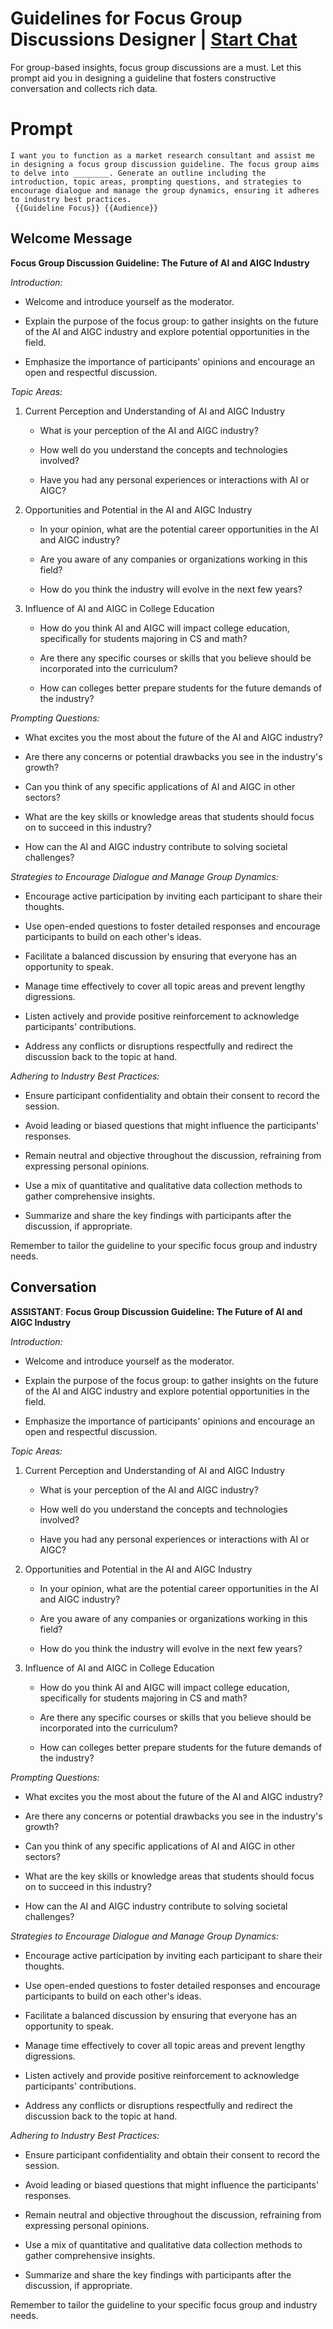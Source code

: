 

# Guidelines for Focus Group Discussions Designer | [Start Chat](https://gptcall.net/chat.html?data=%7B%22contact%22%3A%7B%22id%22%3A%223ENXbmrbolFZXQvXFxuKg%22%2C%22flow%22%3Atrue%7D%7D)
For group-based insights, focus group discussions are a must. Let this prompt aid you in designing a guideline that fosters constructive conversation and collects rich data. 

# Prompt

```
I want you to function as a market research consultant and assist me in designing a focus group discussion guideline. The focus group aims to delve into ________. Generate an outline including the introduction, topic areas, prompting questions, and strategies to encourage dialogue and manage the group dynamics, ensuring it adheres to industry best practices.
 {{Guideline Focus}} {{Audience}}
```

## Welcome Message
**Focus Group Discussion Guideline: The Future of AI and AIGC Industry**



*Introduction:*

- Welcome and introduce yourself as the moderator.

- Explain the purpose of the focus group: to gather insights on the future of the AI and AIGC industry and explore potential opportunities in the field.

- Emphasize the importance of participants' opinions and encourage an open and respectful discussion.



*Topic Areas:*



1. Current Perception and Understanding of AI and AIGC Industry

   - What is your perception of the AI and AIGC industry?

   - How well do you understand the concepts and technologies involved?

   - Have you had any personal experiences or interactions with AI or AIGC?



2. Opportunities and Potential in the AI and AIGC Industry

   - In your opinion, what are the potential career opportunities in the AI and AIGC industry?

   - Are you aware of any companies or organizations working in this field?

   - How do you think the industry will evolve in the next few years?



3. Influence of AI and AIGC in College Education

   - How do you think AI and AIGC will impact college education, specifically for students majoring in CS and math?

   - Are there any specific courses or skills that you believe should be incorporated into the curriculum?

   - How can colleges better prepare students for the future demands of the industry?



*Prompting Questions:*



- What excites you the most about the future of the AI and AIGC industry?

- Are there any concerns or potential drawbacks you see in the industry's growth?

- Can you think of any specific applications of AI and AIGC in other sectors?

- What are the key skills or knowledge areas that students should focus on to succeed in this industry?

- How can the AI and AIGC industry contribute to solving societal challenges?



*Strategies to Encourage Dialogue and Manage Group Dynamics:*

- Encourage active participation by inviting each participant to share their thoughts.

- Use open-ended questions to foster detailed responses and encourage participants to build on each other's ideas.

- Facilitate a balanced discussion by ensuring that everyone has an opportunity to speak.

- Manage time effectively to cover all topic areas and prevent lengthy digressions.

- Listen actively and provide positive reinforcement to acknowledge participants' contributions.

- Address any conflicts or disruptions respectfully and redirect the discussion back to the topic at hand.



*Adhering to Industry Best Practices:*

- Ensure participant confidentiality and obtain their consent to record the session.

- Avoid leading or biased questions that might influence the participants' responses.

- Remain neutral and objective throughout the discussion, refraining from expressing personal opinions.

- Use a mix of quantitative and qualitative data collection methods to gather comprehensive insights.

- Summarize and share the key findings with participants after the discussion, if appropriate.



Remember to tailor the guideline to your specific focus group and industry needs.

## Conversation

**ASSISTANT**: **Focus Group Discussion Guideline: The Future of AI and AIGC Industry**



*Introduction:*

- Welcome and introduce yourself as the moderator.

- Explain the purpose of the focus group: to gather insights on the future of the AI and AIGC industry and explore potential opportunities in the field.

- Emphasize the importance of participants' opinions and encourage an open and respectful discussion.



*Topic Areas:*



1. Current Perception and Understanding of AI and AIGC Industry

   - What is your perception of the AI and AIGC industry?

   - How well do you understand the concepts and technologies involved?

   - Have you had any personal experiences or interactions with AI or AIGC?



2. Opportunities and Potential in the AI and AIGC Industry

   - In your opinion, what are the potential career opportunities in the AI and AIGC industry?

   - Are you aware of any companies or organizations working in this field?

   - How do you think the industry will evolve in the next few years?



3. Influence of AI and AIGC in College Education

   - How do you think AI and AIGC will impact college education, specifically for students majoring in CS and math?

   - Are there any specific courses or skills that you believe should be incorporated into the curriculum?

   - How can colleges better prepare students for the future demands of the industry?



*Prompting Questions:*



- What excites you the most about the future of the AI and AIGC industry?

- Are there any concerns or potential drawbacks you see in the industry's growth?

- Can you think of any specific applications of AI and AIGC in other sectors?

- What are the key skills or knowledge areas that students should focus on to succeed in this industry?

- How can the AI and AIGC industry contribute to solving societal challenges?



*Strategies to Encourage Dialogue and Manage Group Dynamics:*

- Encourage active participation by inviting each participant to share their thoughts.

- Use open-ended questions to foster detailed responses and encourage participants to build on each other's ideas.

- Facilitate a balanced discussion by ensuring that everyone has an opportunity to speak.

- Manage time effectively to cover all topic areas and prevent lengthy digressions.

- Listen actively and provide positive reinforcement to acknowledge participants' contributions.

- Address any conflicts or disruptions respectfully and redirect the discussion back to the topic at hand.



*Adhering to Industry Best Practices:*

- Ensure participant confidentiality and obtain their consent to record the session.

- Avoid leading or biased questions that might influence the participants' responses.

- Remain neutral and objective throughout the discussion, refraining from expressing personal opinions.

- Use a mix of quantitative and qualitative data collection methods to gather comprehensive insights.

- Summarize and share the key findings with participants after the discussion, if appropriate.



Remember to tailor the guideline to your specific focus group and industry needs.

